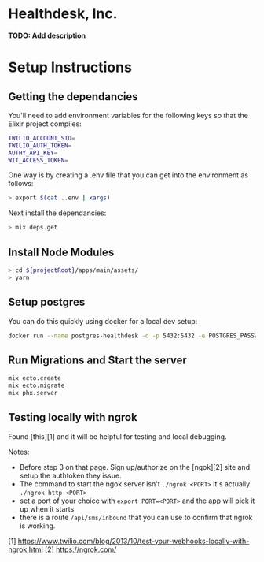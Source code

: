 # Healthdesk, Inc.

**TODO: Add description**

# Setup Instructions

## Getting the dependancies

You'll need to add environment variables for the following keys so that the Elixir project compiles:

```bash
TWILIO_ACCOUNT_SID=
TWILIO_AUTH_TOKEN=
AUTHY_API_KEY=
WIT_ACCESS_TOKEN=
```

One way is by creating a .env file that you can get into the environment as follows:

```bash
> export $(cat ..env | xargs)
```

Next install the dependancies:

```bash
> mix deps.get
```

## Install Node Modules

```bash
> cd ${projectRoot}/apps/main/assets/
> yarn
```

## Setup postgres

You can do this quickly using docker for a local dev setup:

```bash
docker run --name postgres-healthdesk -d -p 5432:5432 -e POSTGRES_PASSWORD=postgres -e POSTGRES_DATABASE=healthdesk_dev -e POSTGRES_USER=postgres postgres:alpine
```

## Run Migrations and Start the server

```bash
mix ecto.create
mix ecto.migrate
mix phx.server
```

## Testing locally with ngrok

Found [this][1] and it will be helpful for testing and local debugging.

Notes:
- Before step 3 on that page. Sign up/authorize on the [ngok][2] site and setup the authtoken they issue.
- The command to start the ngok server isn't `./ngrok <PORT>` it's actually `./ngrok http <PORT>`
- set a port of your choice with `export PORT=<PORT>` and the app will pick it up when it starts
- there is a route `/api/sms/inbound` that you can use to confirm that ngrok is working.

[1] https://www.twilio.com/blog/2013/10/test-your-webhooks-locally-with-ngrok.html
[2] https://ngrok.com/
